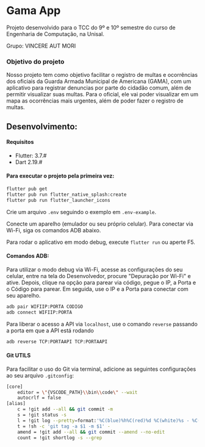 # Gama App

Projeto desenvolvido para o TCC do 9º e 10º semestre do curso de Engenharia de Computação, na Unisal.

Grupo: VINCERE AUT MORI <!-- Não faço a ideia do porque desse nome...  -->

### Objetivo do projeto

Nosso projeto tem como objetivo facilitar o registro de multas e ocorrências dos oficiais da Guarda Armada Municipal de Americana (GAMA), com um aplicativo para registrar denuncias por parte do cidadão comum, além de permitir visualizar suas multas. Para o oficial, ele vai poder visualizar em um mapa as ocorrências mais urgentes, além de poder fazer o registro de multas.

## Desenvolvimento:

#### Requisitos

- Flutter: 3.7.#
- Dart 2.19.#

#### Para executar o projeto pela primeira vez:

```bash
flutter pub get
flutter pub run flutter_native_splash:create
flutter pub run flutter_launcher_icons
```

Crie um arquivo `.env` seguindo o exemplo em `.env-example`.

Conecte um aparelho (emulador ou seu próprio celular). Para conectar via Wi-Fi, siga os comandos ADB abaixo.

Para rodar o aplicativo em modo debug, execute `flutter run` ou aperte F5.

#### Comandos ADB:

Para utilizar o modo debug via Wi-Fi, acesse as configurações do seu celular, entre na tela do Desenvolvedor, procure "Depuração por Wi-Fi" e ative. Depois, clique na opção para parear via código, pegue o IP, a Porta e o Código para parear. Em seguida, use o IP e a Porta para conectar com seu aparelho.

```bash
adb pair WIFIIP:PORTA CODIGO
adb connect WIFIIP:PORTA
```

Para liberar o acesso a API via `localhost`, use o comando `reverse` passando a porta em que a API está rodando

```bash
adb reverse TCP:PORTAAPI TCP:PORTAAPI
```

#### Git UTILS

Para facilitar o uso do Git via terminal, adicione as seguintes configurações ao seu arquivo `.gitconfig`:

```bash
[core]
	editor = \"{VSCODE_PATH}\\bin\\code\" --wait
	autocrlf = false
[alias]
	c = !git add --all && git commit -m
	s = !git status -s
	l = !git log --pretty=format:'%C(blue)%h%C(red)%d %C(white)%s - %C(cyan)%cn, %C(green)%cr'
	t = !sh -c 'git tag -a $1 -m $1' -
	amend = !git add --all && git commit --amend --no-edit
	count = !git shortlog -s --grep
```
